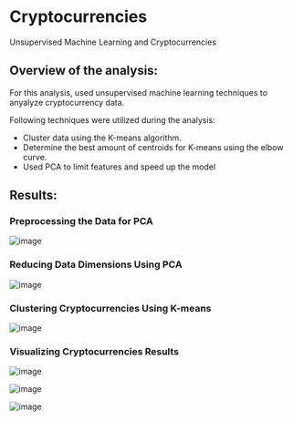 # Cryptocurrencies
Unsupervised Machine Learning and Cryptocurrencies

## Overview of the analysis:
For this analysis, used unsupervised machine learning techniques to anyalyze cryptocurrency data.

Following techniques were utilized during the analysis:
* Cluster data using the K-means algorithm.
* Determine the best amount of centroids for K-means using the elbow curve.
* Used PCA to limit features and speed up the model

## Results:
### Preprocessing the Data for PCA

![image](https://user-images.githubusercontent.com/79486450/125818089-1ae38410-4fe5-42b9-889b-a001b1d718cb.png)

### Reducing Data Dimensions Using PCA

![image](https://user-images.githubusercontent.com/79486450/125817945-f472d79a-1a77-4121-9c7a-a151da590c68.png)

### Clustering Cryptocurrencies Using K-means

![image](https://user-images.githubusercontent.com/79486450/125817496-8d6b67ae-3d00-41ad-990b-d29b830784fc.png)

### Visualizing Cryptocurrencies Results

![image](https://user-images.githubusercontent.com/79486450/125817593-32fe5b59-dfee-4218-a6ec-a58199e1cf90.png)

![image](https://user-images.githubusercontent.com/79486450/125817696-539bf37c-67a9-4874-8707-96f69a7cacee.png)

![image](https://user-images.githubusercontent.com/79486450/125817831-c2176cbb-f04a-43e3-a268-a0ac76031d41.png)
